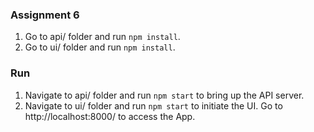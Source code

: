### Assignment 6

1. Go to api/ folder and run `npm install`.
2. Go to ui/ folder and run `npm install`.


### Run
1. Navigate to api/ folder and run `npm start` to bring up the API server. 
2. Navigate to ui/ folder and run `npm start` to initiate the UI. Go to http://localhost:8000/ to access the App.
